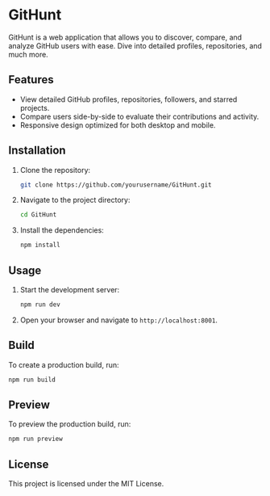 # GitHunt

GitHunt is a web application that allows you to discover, compare, and analyze GitHub users with ease. Dive into detailed profiles, repositories, and much more.

## Features

- View detailed GitHub profiles, repositories, followers, and starred projects.
- Compare users side-by-side to evaluate their contributions and activity.
- Responsive design optimized for both desktop and mobile.

## Installation

1. Clone the repository:
    ```sh
    git clone https://github.com/yourusername/GitHunt.git
    ```
2. Navigate to the project directory:
    ```sh
    cd GitHunt
    ```
3. Install the dependencies:
    ```sh
    npm install
    ```

## Usage

1. Start the development server:
    ```sh
    npm run dev
    ```
2. Open your browser and navigate to `http://localhost:8001`.

## Build

To create a production build, run:
```sh
npm run build
```

## Preview

To preview the production build, run:
```sh
npm run preview
```

## License

This project is licensed under the MIT License.